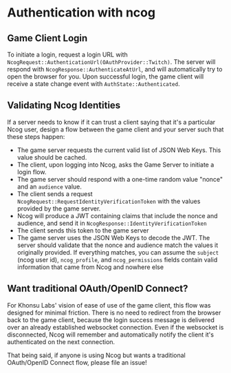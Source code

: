 # Authentication with ncog

## Game Client Login

To initiate a login, request a login URL with `NcogRequest::AuthenticationUrl(OAuthProvider::Twitch)`. The server will respond with `NcogResponse::AuthenticateAtUrl`, and will automatically try to open the browser for you. Upon successful login, the game client will receive a state change event with `AuthState::Authenticated`.

## Validating Ncog Identities

If a server needs to know if it can trust a client saying that it's a particular Ncog user, design a flow between the game client and your server such that these steps happen:

- The game server requests the current valid list of JSON Web Keys. This value should be cached.
- The client, upon logging into Ncog, asks the Game Server to initiate a login flow.
- The game server should respond with a one-time random value "nonce" and an `audience` value.
- The client sends a request `NcogRequest::RequestIdentityVerificationToken` with the values provided by the game server.
- Ncog will produce a JWT containing claims that include the nonce and audience, and send it in `NcogResponse::IdentityVerificationToken`
- The client sends this token to the game server
- The game server uses the JSON Web Keys to decode the JWT. The server should validate that the nonce and audience match the values it originally provided. If everything matches, you can assume the `subject` (ncog user id), `ncog_profile`, and `ncog_permissions` fields contain valid information that came from Ncog and nowhere else

## Want traditional OAuth/OpenID Connect?

For Khonsu Labs' vision of ease of use of the game client, this flow was designed for minimal friction. There is no need to redirect from the browser back to the game client, because the login success message is delivered over an already established websocket connection. Even if the websocket is disconnected, Ncog will remember and automatically notify the client it's authenticated on the next connection.

That being said, if anyone is using Ncog but wants a traditional OAuth/OpenID Connect flow, please file an issue!
